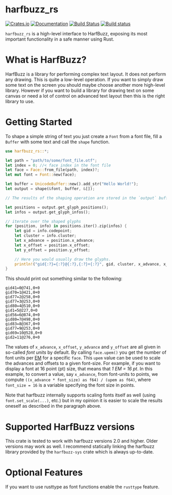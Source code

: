# harfbuzz_rs

[![Crates.io](https://img.shields.io/crates/v/harfbuzz_rs.svg)](https://crates.io/crates/harfbuzz_rs)
[![Documentation](https://docs.rs/harfbuzz_rs/badge.svg)](https://docs.rs/harfbuzz_rs)
[![Build Status](https://travis-ci.org/manuel-rhdt/harfbuzz_rs.svg?branch=master)](https://travis-ci.org/manuel-rhdt/harfbuzz_rs)
[![Build status](https://ci.appveyor.com/api/projects/status/tg2xpx3am2iw7nxr?svg=true)](https://ci.appveyor.com/project/manuel-rhdt/harfbuzz-rs)

`harfbuzz_rs` is a high-level interface to HarfBuzz, exposing its most important
functionality in a safe manner using Rust.

# What is HarfBuzz?

HarfBuzz is a library for performing complex text layout. It does not perform
any drawing. This is quite a low-level operation. If you want to simply draw
some text on the screen you should maybe choose another more high-level library.
However if you want to build a library for drawing text on some canvas or need a
lot of control on advanced text layout then this is the right library to use.

# Getting Started

To shape a simple string of text you just create a `Font` from a font file, fill
a `Buffer` with some text and call the `shape` function.

```rust
use harfbuzz_rs::*;

let path = "path/to/some/font_file.otf";
let index = 0; //< face index in the font file
let face = Face::from_file(path, index)?;
let mut font = Font::new(face);

let buffer = UnicodeBuffer::new().add_str("Hello World!");
let output = shape(&font, buffer, &[]);

// The results of the shaping operation are stored in the `output` buffer.

let positions = output.get_glyph_positions();
let infos = output.get_glyph_infos();

// iterate over the shaped glyphs
for (position, info) in positions.iter().zip(infos) {
    let gid = info.codepoint;
    let cluster = info.cluster;
    let x_advance = position.x_advance;
    let x_offset = position.x_offset;
    let y_offset = position.y_offset;

    // Here you would usually draw the glyphs.
    println!("gid{:?}={:?}@{:?},{:?}+{:?}", gid, cluster, x_advance, x_offset, y_offset);
}
```

This should print out something similar to the following:

```text
gid41=0@741,0+0
gid70=1@421,0+0
gid77=2@258,0+0
gid77=3@253,0+0
gid80=4@510,0+0
gid1=5@227,0+0
gid56=6@874,0+0
gid80=7@498,0+0
gid83=8@367,0+0
gid77=9@253,0+0
gid69=10@528,0+0
gid2=11@276,0+0
```

The values of `x_advance`, `x_offset`, `y_advance` and `y_offset` are all given in so-called _font units_ by default.
By calling `face.upem()` you get the number of font units per [EM](<https://en.wikipedia.org/wiki/Em_(typography)>) for
a specific `face`. This `upem` value can be used to scale the advances and offsets to a given font-size.
For example, if you want to display a font at 16 point (pt) size, that means that _1 EM = 16 pt_.
In this example, to convert a value, say `x_advance`, from font-units to points, we compute `((x_advance * font_size) as f64) / (upem as f64)`, where `font_size = 16` is a variable specifying the font size in points.

Note that harfbuzz internally supports scaling fonts itself as well (using `font.set_scale(...)`, etc.) but in my opinion it is easier to scale the results oneself as described in the paragraph above.

# Supported HarfBuzz versions

This crate is tested to work with harfbuzz versions 2.0 and higher. Older versions may work as well. I recommend statically linking the harfbuzz library provided by the `harfbuzz-sys` crate which is always up-to-date.

# Optional Features

If you want to use rusttype as font functions enable the `rusttype` feature.
